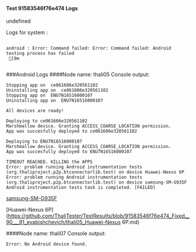#### Test 91583546f76e474 Logs

undefined

Logs for system : 
```

android : Error: Command failed: Error: Command failed: Android testing process has failed
 [0m


```
###Android Logs
####Node name: thali05
Console output:
```
Stopping app on  ce061606e320561102
Uninstalling app on  ce061606e320561102
Stopping app on  ENU7N16516000107
Uninstalling app on  ENU7N16516000107

All devices are ready!

Deploying to ce061606e320561102
Marshmallow device. Granting ACCESS_COARSE_LOCATION permission.
App was succesfully deployed to ce061606e320561102

Deploying to ENU7N16516000107
Marshmallow device. Granting ACCESS_COARSE_LOCATION permission.
App was succesfully deployed to ENU7N16516000107

TIMEOUT REACHED. KILLING the APPS
Error: problem running Android instrumentation tests (org.thaliproject.p2p.btconnectorlib.test) on device Huawei-Nexus 6P 
Error: problem running Android instrumentation tests (org.thaliproject.p2p.btconnectorlib.test) on device samsung-SM-G935F 
Android instrumentation tests task is completed. [FAILED]
```
[samsung-SM-G935F](https://github.com/ThaliTester/TestResults/blob/91583546f76e474_Fixed__90___91_evabishchevich/thali05_samsung-SM-G935F.md)

[Huawei-Nexus 6P](https://github.com/ThaliTester/TestResults/blob/91583546f76e474_Fixed__90___91_evabishchevich/thali05_Huawei-Nexus 6P.md)

####Node name: thali07
Console output:
```
Error: No Android device found. 
```




